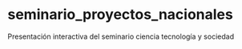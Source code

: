 # seminario_proyectos_nacionales
Presentación interactiva del seminario ciencia tecnología y sociedad

